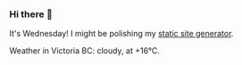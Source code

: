 ### Hi there :wave:

It's Wednesday! I might be polishing my [static site generator](https://github.com/bewuethr/pandoc-bash-blog).

Weather in Victoria BC: cloudy, at +16°C.
